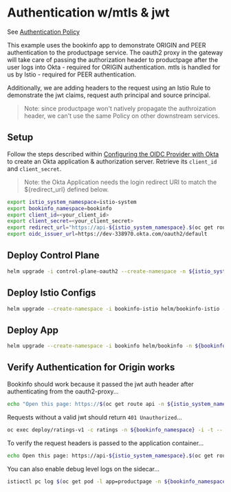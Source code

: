 # Authentication w/mtls & jwt

See [Authentication Policy](https://istio.io/v1.4/docs/reference/config/security/istio.authentication.v1alpha1/)

This example uses the bookinfo app to demonstrate ORIGIN and PEER authentication to the productpage service. The oauth2 proxy in the gateway will take care of passing the authorization header to productpage after the user logs into Okta - required for ORIGIN authentication. mtls is handled for us by Istio - required for PEER authentication.

Additionally, we are adding headers to the request using an Istio Rule to demonstrate the jwt claims, request auth principal and source principal.

> Note: since productpage won't natively propagate the authroization header, we can't use the same Policy on other downstream services.

## Setup

Follow the steps described within [Configuring the OIDC Provider with Okta](https://github.com/trevorbox/oauth2-proxy/blob/update-okta-doc/docs/2_auth.md#configuring-the-oidc-provider-with-okta) to create an Okta application & authorization server. Retrieve its `client_id` and `client_secret`.

> Note: the Okta Application needs the login redirect URI to match the ${redirect_url} defined below.

```sh
export istio_system_namespace=istio-system
export bookinfo_namespace=bookinfo
export client_id=<your_client_id>
export client_secret=<your_client_secret>
export redirect_url="https://api-${istio_system_namespace}.$(oc get route console -o jsonpath={.status.ingress[0].routerCanonicalHostname} -n openshift-console)/oauth2/callback"
export oidc_issuer_url=https://dev-338970.okta.com/oauth2/default
```

## Deploy Control Plane

```sh
helm upgrade -i control-plane-oauth2 --create-namespace -n ${istio_system_namespace} --set client_id=${client_id} --set client_secret=${client_secret} --set redirect_url=${redirect_url} --set oidc_issuer_url=${oidc_issuer_url} helm/control-plane-oauth2
```

## Deploy Istio Configs

```sh
helm upgrade --create-namespace -i bookinfo-istio helm/bookinfo-istio -n ${bookinfo_namespace} --set control_plane.ingressgateway.host=$(oc get route api -n ${istio_system_namespace} -o jsonpath={'.spec.host'}) --set control_plane.namespace=${istio_system_namespace} --set oidc_issuer_url=${oidc_issuer_url}
```

## Deploy App

```sh
helm upgrade --create-namespace -i bookinfo helm/bookinfo -n ${bookinfo_namespace}
```

## Verify Authentication for Origin works

Bookinfo should work because it passed the jwt auth header after authenticating from the oauth2-proxy...

```sh
echo "Open this page: https://$(oc get route api -n ${istio_system_namespace} -o jsonpath={'.spec.host'})/productpage"
```

Requests without a valid jwt should return `401 Unauthorized`...

```sh
oc exec deploy/ratings-v1 -c ratings -n ${bookinfo_namespace} -i -t -- /bin/bash -c "curl -I http://productpage:9080"
```

To verify the request headers is passed to the application container...

```sh
echo Open this page: https://api-${istio_system_namespace}.$(oc get route console -o jsonpath={.status.ingress[0].routerCanonicalHostname} -n openshift-console)/nginx-echo-headers
```

You can also enable debug level logs on the sidecar...

```sh
istioctl pc log $(oc get pod -l app=productpage -n ${bookinfo_namespace} -o jsonpath='{.items[0].metadata.name}') --level debug -n ${bookinfo_namespace}
```
